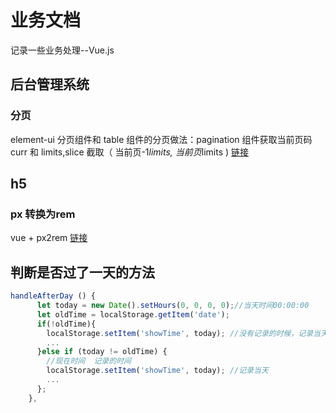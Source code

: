 # 业务文档

记录一些业务处理--Vue.js

## 后台管理系统

### 分页

element-ui 分页组件和 table 组件的分页做法：pagination 组件获取当前页码 curr 和 limits,slice 截取（ 当前页-1*limits, 当前页*limits )
[链接](https://segmentfault.com/a/1190000020087100)

## h5

### px 转换为rem

vue + px2rem [链接](https://blog.csdn.net/weixin_43607164/article/details/100512220)

## 判断是否过了一天的方法

```js
handleAfterDay () {
      let today = new Date().setHours(0, 0, 0, 0);//当天时间00:00:00
      let oldTime = localStorage.getItem('date');
      if(!oldTime){
        localStorage.setItem('showTime', today); //没有记录的时候，记录当天时间
        ...  
      }else if (today != oldTime) {
        //现在时间  记录的时间
        localStorage.setItem('showTime', today); //记录当天
        ...
      };
    },
```